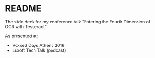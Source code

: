 # README #

The slide deck for my conference talk "Entering the Fourth Dimension of OCR with Tesseract".

As presented at:

* Voxxed Days Athens 2019
* Luxoft Tech Talk (podcast)

